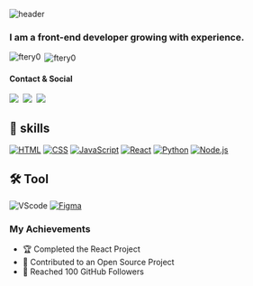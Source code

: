 ![header](https://capsule-render.vercel.app/api?type=wave&color=gradient&height=250&section=header&text=Hi%20there%20👋&fontSize=60&fontAlignY=35)
<h3 align="left">I am a front-end developer growing with experience.</h3>
<p><img align="left" src="https://github-readme-stats.vercel.app/api/top-langs?username=ftery0&show_icons=true&locale=en&layout=compact" alt="ftery0" /></p>

<p>&nbsp;<img align="center" src="https://github-readme-stats.vercel.app/api?username=ftery0&show_icons=true&locale=en" alt="ftery0" /></p>


#### Contact & Social
  <p>
  <a href="mailto:ftery030215@naver.com"><img src="http://img.shields.io/badge/Email-link-007ACC?style=for-the-badge&logo=mail.ru&logoColor=white&link=mailto:ftery030215@naver.com"/></a>&nbsp
  <a href="https://www.instagram.com/hae_jun7388/" target="_blank"><img src="https://img.shields.io/badge/Instagram-link-E4405F?style=for-the-badge&logo=Instagram&logoColor=white&link=https://www.instagram.com/hae_jun7388/"/></a>&nbsp
  <a href="https://haejun-world.tistory.com/" target="_blank"><img src="http://img.shields.io/badge/Blog-link-36B6FD?style=for-the-badge&logo=t-mobile&logoColor=white&link=https://haejun-world.tistory.com/"/></a>&nbsp
  </p>


## 💪 skills
[![HTML](https://img.shields.io/badge/html5-E34F26?style=for-the-badge&logo=html5&logoColor=white)](https://www.w3.org/)
[![CSS](https://img.shields.io/badge/css-1572B6?style=for-the-badge&logo=css3&logoColor=white)](https://www.w3.org/)
[![JavaScript](https://img.shields.io/badge/JavaScript-F7DF1E?logo=javascript&logoColor=black&style=for-the-badge)](https://developer.mozilla.org/ko/docs/Web/JavaScript)
[![React](https://img.shields.io/badge/react-61DAFB?style=for-the-badge&logo=react&logoColor=black)](https://react.dev/)
[![Python](https://img.shields.io/badge/Python-3776AB?logo=python&logoColor=white&style=for-the-badge)](https://python.org/)
[![Node.js](https://img.shields.io/badge/Node.js-8CC84B?logo=node.js&logoColor=white&style=for-the-badge)](https://nodejs.org/)


## 🛠️ Tool
![VScode](https://img.shields.io/badge/Visual%20Studio%20Code-007ACC?logo=visualstudiocode&logoColor=white&style=for-the-badge)
[![Figma](https://img.shields.io/badge/Figma-e630f0?logo=figma&logoColor=white&style=for-the-badge)](https://figma.com/)

### My Achievements
- 🏆 Completed the React Project
- 🚀 Contributed to an Open Source Project
- 🌟 Reached 100 GitHub Followers

